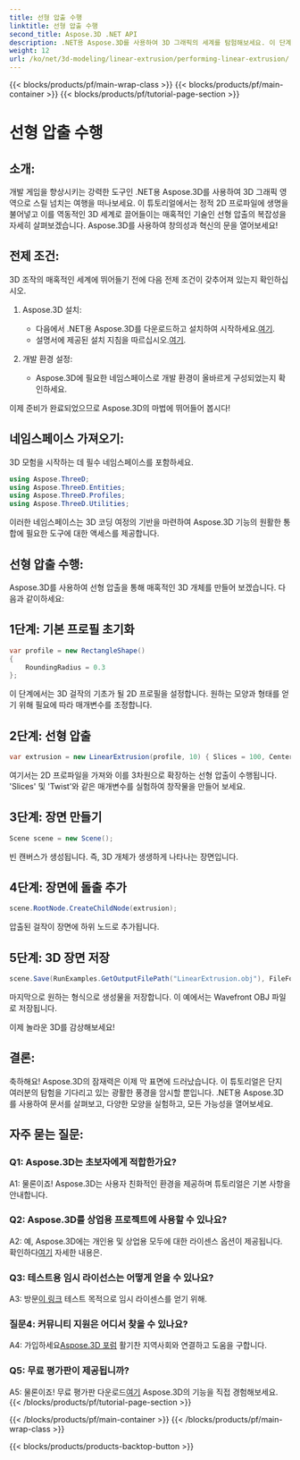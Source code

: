 ```yaml
---
title: 선형 압출 수행
linktitle: 선형 압출 수행
second_title: Aspose.3D .NET API
description: .NET용 Aspose.3D를 사용하여 3D 그래픽의 세계를 탐험해보세요. 이 단계별 가이드에서 선형 압출을 수행합니다.
weight: 12
url: /ko/net/3d-modeling/linear-extrusion/performing-linear-extrusion/
---
```


{{< blocks/products/pf/main-wrap-class >}}
{{< blocks/products/pf/main-container >}}
{{< blocks/products/pf/tutorial-page-section >}}

# 선형 압출 수행

## 소개:

개발 게임을 향상시키는 강력한 도구인 .NET용 Aspose.3D를 사용하여 3D 그래픽 영역으로 스릴 넘치는 여행을 떠나보세요. 이 튜토리얼에서는 정적 2D 프로파일에 생명을 불어넣고 이를 역동적인 3D 세계로 끌어들이는 매혹적인 기술인 선형 압출의 복잡성을 자세히 살펴보겠습니다. Aspose.3D를 사용하여 창의성과 혁신의 문을 열어보세요!

## 전제 조건:

3D 조작의 매혹적인 세계에 뛰어들기 전에 다음 전제 조건이 갖추어져 있는지 확인하십시오.

1. Aspose.3D 설치:
   -  다음에서 .NET용 Aspose.3D를 다운로드하고 설치하여 시작하세요.[여기](https://releases.aspose.com/3d/net/).
   -  설명서에 제공된 설치 지침을 따르십시오.[여기](https://reference.aspose.com/3d/net/).

2. 개발 환경 설정:
   - Aspose.3D에 필요한 네임스페이스로 개발 환경이 올바르게 구성되었는지 확인하세요.

이제 준비가 완료되었으므로 Aspose.3D의 마법에 뛰어들어 봅시다!

## 네임스페이스 가져오기:

3D 모험을 시작하는 데 필수 네임스페이스를 포함하세요.

```csharp
using Aspose.ThreeD;
using Aspose.ThreeD.Entities;
using Aspose.ThreeD.Profiles;
using Aspose.ThreeD.Utilities;
```

이러한 네임스페이스는 3D 코딩 여정의 기반을 마련하여 Aspose.3D 기능의 원활한 통합에 필요한 도구에 대한 액세스를 제공합니다.

## 선형 압출 수행:

Aspose.3D를 사용하여 선형 압출을 통해 매혹적인 3D 개체를 만들어 보겠습니다. 다음과 같이하세요:

## 1단계: 기본 프로필 초기화
```csharp
var profile = new RectangleShape()
{
    RoundingRadius = 0.3
};
```

이 단계에서는 3D 걸작의 기초가 될 2D 프로필을 설정합니다. 원하는 모양과 형태를 얻기 위해 필요에 따라 매개변수를 조정합니다.

## 2단계: 선형 압출
```csharp
var extrusion = new LinearExtrusion(profile, 10) { Slices = 100, Center = true, Twist = 360, TwistOffset = new Vector3(10, 0, 0) };
```

여기서는 2D 프로파일을 가져와 이를 3차원으로 확장하는 선형 압출이 수행됩니다. 'Slices' 및 'Twist'와 같은 매개변수를 실험하여 창작물을 만들어 보세요.

## 3단계: 장면 만들기
```csharp
Scene scene = new Scene();
```

빈 캔버스가 생성됩니다. 즉, 3D 개체가 생생하게 나타나는 장면입니다.

## 4단계: 장면에 돌출 추가
```csharp
scene.RootNode.CreateChildNode(extrusion);
```

압출된 걸작이 장면에 하위 노드로 추가됩니다.

## 5단계: 3D 장면 저장
```csharp
scene.Save(RunExamples.GetOutputFilePath("LinearExtrusion.obj"), FileFormat.WavefrontOBJ);
```

마지막으로 원하는 형식으로 생성물을 저장합니다. 이 예에서는 Wavefront OBJ 파일로 저장됩니다.

이제 놀라운 3D를 감상해보세요!

## 결론:

축하해요! Aspose.3D의 잠재력은 이제 막 표면에 드러났습니다. 이 튜토리얼은 단지 여러분의 탐험을 기다리고 있는 광활한 풍경을 암시할 뿐입니다. .NET용 Aspose.3D를 사용하여 문서를 살펴보고, 다양한 모양을 실험하고, 모든 가능성을 열어보세요.

## 자주 묻는 질문:

### Q1: Aspose.3D는 초보자에게 적합한가요?

A1: 물론이죠! Aspose.3D는 사용자 친화적인 환경을 제공하며 튜토리얼은 기본 사항을 안내합니다.

### Q2: Aspose.3D를 상업용 프로젝트에 사용할 수 있나요?

 A2: 예, Aspose.3D에는 개인용 및 상업용 모두에 대한 라이센스 옵션이 제공됩니다. 확인하다[여기](https://purchase.aspose.com/buy) 자세한 내용은.

### Q3: 테스트용 임시 라이선스는 어떻게 얻을 수 있나요?

 A3: 방문[이 링크](https://purchase.aspose.com/temporary-license/) 테스트 목적으로 임시 라이센스를 얻기 위해.

### 질문4: 커뮤니티 지원은 어디서 찾을 수 있나요?

 A4: 가입하세요[Aspose.3D 포럼](https://forum.aspose.com/c/3d/18) 활기찬 지역사회와 연결하고 도움을 구합니다.

### Q5: 무료 평가판이 제공됩니까?

 A5: 물론이죠! 무료 평가판 다운로드[여기](https://releases.aspose.com/) Aspose.3D의 기능을 직접 경험해보세요.
{{< /blocks/products/pf/tutorial-page-section >}}

{{< /blocks/products/pf/main-container >}}
{{< /blocks/products/pf/main-wrap-class >}}

{{< blocks/products/products-backtop-button >}}
